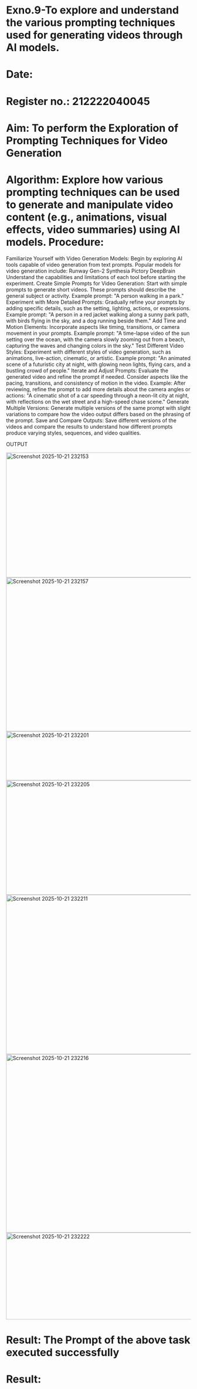 # Exno.9-To explore and understand the various prompting techniques used for generating videos through AI models. 

# Date: 
# Register no.: 212222040045
# Aim: To perform the Exploration of Prompting Techniques for Video Generation
# Algorithm: Explore how various prompting techniques can be used to generate and manipulate video content (e.g., animations, visual effects, video summaries) using AI models. Procedure:
Familiarize Yourself with Video Generation Models:
Begin by exploring AI tools capable of video generation from text prompts. Popular models for video generation include:
Runway Gen-2
Synthesia
Pictory
DeepBrain
Understand the capabilities and limitations of each tool before starting the experiment.
Create Simple Prompts for Video Generation:
Start with simple prompts to generate short videos. These prompts should describe the general subject or activity.
Example prompt: "A person walking in a park."
Experiment with More Detailed Prompts:
Gradually refine your prompts by adding specific details, such as the setting, lighting, actions, or expressions.
Example prompt: "A person in a red jacket walking along a sunny park path, with birds flying in the sky, and a dog running beside them."
Add Time and Motion Elements:
Incorporate aspects like timing, transitions, or camera movement in your prompts.
Example prompt: "A time-lapse video of the sun setting over the ocean, with the camera slowly zooming out from a beach, capturing the waves and changing colors in the sky."
Test Different Video Styles:
Experiment with different styles of video generation, such as animations, live-action, cinematic, or artistic.
Example prompt: "An animated scene of a futuristic city at night, with glowing neon lights, flying cars, and a bustling crowd of people."
Iterate and Adjust Prompts:
Evaluate the generated video and refine the prompt if needed. Consider aspects like the pacing, transitions, and consistency of motion in the video.
Example: After reviewing, refine the prompt to add more details about the camera angles or actions: "A cinematic shot of a car speeding through a neon-lit city at night, with reflections on the wet street and a high-speed chase scene."
Generate Multiple Versions:
Generate multiple versions of the same prompt with slight variations to compare how the video output differs based on the phrasing of the prompt.
Save and Compare Outputs:
Save different versions of the videos and compare the results to understand how different prompts produce varying styles, sequences, and video qualities.

OUTPUT


<img width="739" height="341" alt="Screenshot 2025-10-21 232153" src="https://github.com/user-attachments/assets/46f26094-49fa-4cd7-9742-79ad1d9c6f76" />


<img width="991" height="420" alt="Screenshot 2025-10-21 232157" src="https://github.com/user-attachments/assets/750f114c-988a-4fe3-9d1d-9373574bbffe" />


<img width="1010" height="134" alt="Screenshot 2025-10-21 232201" src="https://github.com/user-attachments/assets/777fd802-3be5-4147-b52e-8a24dd2c9579" />


<img width="634" height="312" alt="Screenshot 2025-10-21 232205" src="https://github.com/user-attachments/assets/757c9a0b-c500-430a-93fd-33f3d62bcc6a" />


<img width="689" height="435" alt="Screenshot 2025-10-21 232211" src="https://github.com/user-attachments/assets/e5d7b774-3bde-4e7f-8de0-a9d955d1d369" />


<img width="983" height="487" alt="Screenshot 2025-10-21 232216" src="https://github.com/user-attachments/assets/4af9b048-2b64-4979-bc71-b944060d9e70" />


<img width="714" height="237" alt="Screenshot 2025-10-21 232222" src="https://github.com/user-attachments/assets/5b3a87f9-5e0f-4c9e-9170-5663a0f12d99" />


# Result: The Prompt of the above task executed successfully









# Result:
